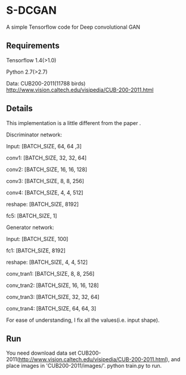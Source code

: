 # S-DCGAN
A simple Tensorflow code for Deep convolutional GAN
## Requirements
Tensorflow 1.4(>1.0)

Python 2.7(>2.7)

Data: CUB200-2011(11788 birds) http://www.vision.caltech.edu/visipedia/CUB-200-2011.html

## Details
This implementation is a little different from the paper <UNSUPERVISED REPRESENTATION LEARNING WITH DEEP CONVOLUTIONAL GENERATIVE ADVERSARIAL NETWORKS>. 

Discriminator network:

   Input: [BATCH_SIZE, 64, 64 ,3]
   
   conv1: [BATCH_SIZE, 32, 32, 64]
   
   conv2: [BATCH_SIZE, 16, 16, 128]
   
   conv3: [BATCH_SIZE, 8, 8, 256]
   
   conv4: [BATCH_SIZE, 4, 4, 512]
   
   reshape: [BATCH_SIZE, 8192]
   
   fc5: [BATCH_SIZE, 1]   

Generator network:

   Input: [BATCH_SIZE, 100]
   
   fc1: [BATCH_SIZE, 8192]
   
   reshape: [BATCH_SIZE, 4, 4, 512]
   
   conv_tran1: [BATCH_SIZE, 8, 8, 256]
   
   conv_tran2: [BATCH_SIZE, 16, 16, 128]
   
   conv_tran3: [BATCH_SIZE, 32, 32, 64]
   
   conv_tran4: [BATCH_SIZE, 64, 64, 3]

For ease of understanding, I fix all the values(i.e. input shape).
## Run
You need download data set CUB200-2011(http://www.vision.caltech.edu/visipedia/CUB-200-2011.html), and place images in 'CUB200-2011/images/'.
python train.py to run.
